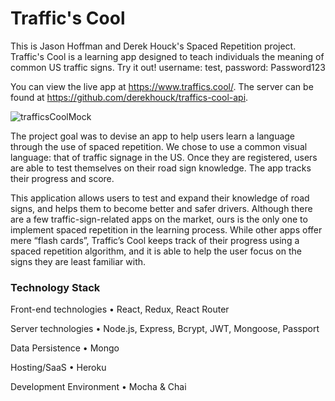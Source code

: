 # Traffic's Cool

This is Jason Hoffman and Derek Houck's Spaced Repetition project. 
Traffic's Cool is a learning app designed to teach individuals the meaning of common US traffic signs. 
Try it out! 
username: test, 
password: Password123

You can view the live app at https://www.traffics.cool/. 
The server can be found at https://github.com/derekhouck/traffics-cool-api.

![trafficsCoolMock](https://user-images.githubusercontent.com/42702189/56334898-2013f400-614f-11e9-9b18-dced582629e1.jpg)

The project goal was to devise an app to help users learn a language through the use of spaced repetition.
We chose to use a common visual language: that of traffic signage in the US.
Once they are registered, users are able to test themselves on their road sign knowledge. The app tracks their progress and score.

This application allows users to test and expand their knowledge of road signs, and helps them to become better and safer drivers.
	Although there are a few traffic-sign-related apps on the market, ours is the only one to implement spaced repetition in the learning process. While other apps offer mere “flash cards”, Traffic’s Cool keeps track of their progress using a spaced repetition algorithm, and it is able to help the user focus on the signs they are least familiar with.
	

### Technology Stack
Front-end technologies
	• React, Redux, React Router
	
Server technologies
	• Node.js, Express, Bcrypt, JWT, Mongoose, Passport
	
Data Persistence
	• Mongo
	
Hosting/SaaS
	• Heroku
	
Development Environment
	• Mocha & Chai
